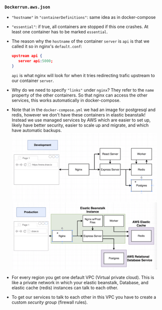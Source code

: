 ### `Dockerrun.aws.json`

* `"hostname"` in `"containerDefinitions"`: same idea as in docker-compose
* `"essential"`: if true, all containers are stopped if this one crashes. At least one container has to be marked `essential`.
* The reason why the `hostname` of the container `server` is `api` is that we called it so in nginx's `default.conf`:
  
  ```json
  upstream api {
     server api:5000;
  }
  ```
  
  `api` is what nginx will look for when it tries redirecting trafic upstream to our container `server`.
* Why do we need to specify `"links"` under `nginx`? They refer to the `name` property of the other containers. So that nginx can access the other services, this works automatically in docker-compose. 
* Note that in the `docker-compose.yml` we had an image for postgresql and redis, however we don't have these containers in elastic beanstalk! Instead we use managed services by AWS which are easier to set up, likely have better security, easier to scale up and migrate, and which have automatic backups.
![](pics/dev.png)
![](pics/prod.png)
* For every region you get one default VPC (Virtual private cloud). This is like a private network in which your elastic beanstalk, Database, and elastic cache (redis) instances can talk to each other.
* To get our services to talk to each other in this VPC you have to create a custom *security group* (firewall rules). 